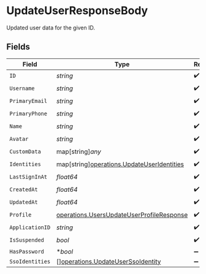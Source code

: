 # UpdateUserResponseBody

Updated user data for the given ID.


## Fields

| Field                                                                                                  | Type                                                                                                   | Required                                                                                               | Description                                                                                            |
| ------------------------------------------------------------------------------------------------------ | ------------------------------------------------------------------------------------------------------ | ------------------------------------------------------------------------------------------------------ | ------------------------------------------------------------------------------------------------------ |
| `ID`                                                                                                   | *string*                                                                                               | :heavy_check_mark:                                                                                     | N/A                                                                                                    |
| `Username`                                                                                             | *string*                                                                                               | :heavy_check_mark:                                                                                     | N/A                                                                                                    |
| `PrimaryEmail`                                                                                         | *string*                                                                                               | :heavy_check_mark:                                                                                     | N/A                                                                                                    |
| `PrimaryPhone`                                                                                         | *string*                                                                                               | :heavy_check_mark:                                                                                     | N/A                                                                                                    |
| `Name`                                                                                                 | *string*                                                                                               | :heavy_check_mark:                                                                                     | N/A                                                                                                    |
| `Avatar`                                                                                               | *string*                                                                                               | :heavy_check_mark:                                                                                     | N/A                                                                                                    |
| `CustomData`                                                                                           | map[string]*any*                                                                                       | :heavy_check_mark:                                                                                     | arbitrary                                                                                              |
| `Identities`                                                                                           | map[string][operations.UpdateUserIdentities](../../models/operations/updateuseridentities.md)          | :heavy_check_mark:                                                                                     | N/A                                                                                                    |
| `LastSignInAt`                                                                                         | *float64*                                                                                              | :heavy_check_mark:                                                                                     | N/A                                                                                                    |
| `CreatedAt`                                                                                            | *float64*                                                                                              | :heavy_check_mark:                                                                                     | N/A                                                                                                    |
| `UpdatedAt`                                                                                            | *float64*                                                                                              | :heavy_check_mark:                                                                                     | N/A                                                                                                    |
| `Profile`                                                                                              | [operations.UsersUpdateUserProfileResponse](../../models/operations/usersupdateuserprofileresponse.md) | :heavy_check_mark:                                                                                     | N/A                                                                                                    |
| `ApplicationID`                                                                                        | *string*                                                                                               | :heavy_check_mark:                                                                                     | N/A                                                                                                    |
| `IsSuspended`                                                                                          | *bool*                                                                                                 | :heavy_check_mark:                                                                                     | N/A                                                                                                    |
| `HasPassword`                                                                                          | **bool*                                                                                                | :heavy_minus_sign:                                                                                     | N/A                                                                                                    |
| `SsoIdentities`                                                                                        | [][operations.UpdateUserSsoIdentity](../../models/operations/updateuserssoidentity.md)                 | :heavy_minus_sign:                                                                                     | N/A                                                                                                    |